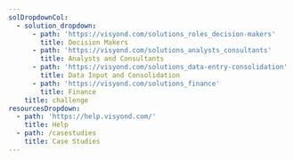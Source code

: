 ```yaml
---
solDropdownCol:
  - solution_dropdown:
      - path: 'https://visyond.com/solutions_roles_decision-makers'
        title: Decision Makers
      - path: 'https://visyond.com/solutions_analysts_consultants'
        title: Analysts and Consultants
      - path: 'https://visyond.com/solutions_data-entry-consolidation'
        title: Data Input and Consolidation
      - path: 'https://visyond.com/solutions_finance'
        title: Finance
    title: challenge
resourcesDropdown:
  - path: 'https://help.visyond.com/'
    title: Help
  - path: /casestudies
    title: Case Studies
---
```


